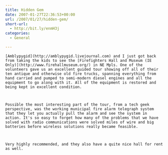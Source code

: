 ```yaml
---
title: Hidden Gem
date: 2007-01-27T22:36:53+00:00
url: /2007/01/27/hidden-gem/
short-url:
  - http://bit.ly/enmH3j
categories:
  - General

---
```

<div class='microid-mailto+http:sha1:08bd3e2697f84f7a2619d82db028cc15a80609d6'>
  
    [Amblypygid](http://amblypygid.livejournal.com) and I just got back from taking the kids to see the [Firefighters Hall and Museum (IE Only)](http://www.firehallmuseum.org/) in NE Mpls. One of the volunteers gave us an excellent guided tour showing off all of their ten antique and otherwise old fire trucks, spanning everything from hand carried and pumped to semi-modern diesel engines and all the equipment to go along with it. All of the equipment is restored and being kept in excellent condition.
  
  
  
    Possible the most interesting part of the tour, from a tech geek perspective, was the working municipal fire alarm telegraph system that they let you actually pull the alarm and see the system in action. It's so easy to forget how many of the problems that we have solved with radio communications were solved miles of wire and big batteries before wireless solutions really became feasible.
  
  
  
    Very highly recommended, and they also have a quite nice hall for rent as well.
  

